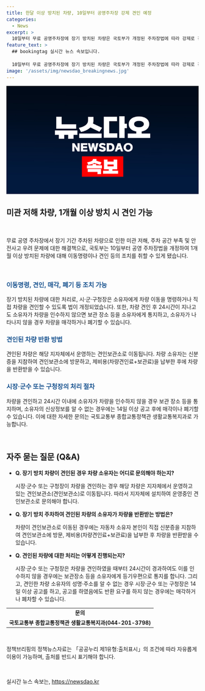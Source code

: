 ```yaml
---
title: 한달 이상 방치된 차량, 10일부터 공영주차장 강제 견인 예정
categories:
  - News
excerpt: >
  10일부터 무료 공영주차장에 장기 방치된 차량은 국토부가 개정된 주차장법에 따라 강제로 견인될 수 있게 된다. 차량 소유자가 1개월 이상 반환을 요구하지 않는 경우에는 매각 또는 폐차될 수 있으며, 이에 대한 세부 절차와 문의처는 국토부에서 안내하고 있다. 이 개정으로 공영주차장 이용 환경개선과 안전 확보에 기여할 것으로 기대되며, 시·군·구청장이 차량 이동명령이나 견인을 할 수 있는 법적 근거가 마련됐다. 
feature_text: >
  ## bookingtag 실시간 뉴스 속보입니다.

  10일부터 무료 공영주차장에 장기 방치된 차량은 국토부가 개정된 주차장법에 따라 강제로 견인될 수 있게 된다. 차량 소유자가 1개월 이상 반환을 요구하지 않는 경우에는 매각 또는 폐차될 수 있으며, 이에 대한 세부 절차와 문의처는 국토부에서 안내하고 있다. 이 개정으로 공영주차장 이용 환경개선과 안전 확보에 기여할 것으로 기대되며, 시·군·구청장이 차량 이동명령이나 견인을 할 수 있는 법적 근거가 마련됐다. 
image: '/assets/img/newsdao_breakingnews.jpg'
---
```


<p><img src="/assets/img/newsdao_breakingnews.jpg" alt="bookingtag 속보" /></p>

<h2 data-ke-size="size26">미관 저해 차량, 1개월 이상 방치 시 견인 가능</h2>

<p data-ke-size="size16">&nbsp;</p>

<p>무료 공영 주차장에서 장기 기간 주차된 차량으로 인한 미관 저해, 주차 공간 부족 및 안전사고 우려 문제에 대한 해결책으로, 국토부는 10일부터 공영 주차장법을 개정하여 1개월 이상 방치된 차량에 대해 이동명령이나 견인 등의 조치를 취할 수 있게 됐습니다.</p>

<p data-ke-size="size16">&nbsp;</p>

<h3><b><span style="color: #1a5490;">이동명령, 견인, 매각, 폐기 등 조치 가능</span></b></h3>

<p data-ke-size="size16">장기 방치된 차량에 대한 처리로, 시·군·구청장은 소유자에게 차량 이동을 명령하거나 직접 차량을 견인할 수 있도록 법이 개정되었습니다. 또한, 차량 견인 후 24시간이 지나고도 소유자가 차량을 인수하지 않으면 보관 장소 등을 소유자에게 통지하고, 소유자가 나타나지 않을 경우 차량을 매각하거나 폐기할 수 있습니다.</p>

<h3><b><span style="color: #1a5490;">견인된 차량 반환 방법</span></b></h3>

<p data-ke-size="size16">견인된 차량은 해당 지자체에서 운영하는 견인보관소로 이동됩니다. 차량 소유자는 신분증을 지참하여 견인보관소에 방문하고, 제비용(차량견인료+보관료)을 납부한 후에 차량을 반환받을 수 있습니다.</p>

<h3><b><span style="color: #1a5490;">시장·군수 또는 구청장의 처리 절차</span></b></h3>

<p data-ke-size="size16">차량을 견인하고 24시간 이내에 소유자가 차량을 인수하지 않을 경우 보관 장소 등을 통지하며, 소유자의 신상정보를 알 수 없는 경우에는 14일 이상 공고 후에 매각이나 폐기할 수 있습니다. 이에 대한 자세한 문의는 국토교통부 종합교통정책관 생활교통복지과로 가능합니다.</p>

<p data-ke-size="size16">&nbsp;</p>

<h2 data-ke-size="size26">자주 묻는 질문 (Q&A)</h2>

<ul>
    <li><b>Q. 장기 방치 차량이 견인된 경우 차량 소유자는 어디로 문의해야 하는지?</b></li>
    <p data-ke-size="size16">시장·군수 또는 구청장이 차량을 견인하는 경우 해당 차량은 지자체에서 운영하고 있는 견인보관소(견인보관소)로 이동됩니다. 따라서 지자체에 설치하여 운영중인 견인보관소로 문의해야 합니다.</p>
    <li><b>Q. 장기 방치 주차하여 견인된 차량의 소유자가 차량을 반환받는 방법은?</b></li>
    <p data-ke-size="size16">차량이 견인보관소로 이동된 경우에는 자동차 소유자 본인이 직접 신분증을 지참하여 견인보관소에 방문, 제비용(차량견인료+보관료)을 납부한 후 차량을 반환받을 수 있습니다.</p>
    <li><b>Q. 견인된 차량에 대한 처리는 어떻게 진행되는지?</b></li>
    <p data-ke-size="size16">시장·군수 또는 구청장은 차량을 견인하였을 때부터 24시간이 경과하여도 이를 인수하지 않을 경우에는 보관장소 등을 소유자에게 등기우편으로 통지를 합니다. 그리고, 견인한 차량 소유자의 성명·주소를 알 수 없는 경우 시장·군수 또는 구청장은 14일 이상 공고를 하고, 공고를 하였음에도 반환 요구를 하지 않는 경우에는 매각하거나 폐차할 수 있습니다.</p>
</ul>

<table>
    <tr>
        <td style="text-align: center; height: 17px;"><b>문의</b></td>
    </tr>
    <tr>
        <td style="text-align: center; height: 17px;"><b>국토교통부 종합교통정책관 생활교통복지과(044-201-3798)</b></td>
    </tr>
</table>

<p data-ke-size="size16">&nbsp;</p>

<p data-ke-size="size16">정책브리핑의 정책뉴스자료는 「공공누리 제1유형:출처표시」의 조건에 따라 자유롭게 이용이 가능하며, 출처를 반드시 표기해야 합니다.</p>

<p data-ke-size="size16">&nbsp;</p>
실시간 뉴스 속보는, <a href="https://newsdao.kr" rel="dofollow">https://newsdao.kr</a>


